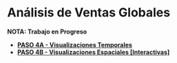 # Análisis de Ventas Globales

**NOTA: Trabajo en Progreso**

- **[PASO 4A - Visualizaciones Temporales](https://nbviewer.org/github/palaciodaniel/global_sales_analysis/blob/main/es/PASO%204A%20-%20Visualizaciones%20Temporales.ipynb)**
- **[PASO 4B - Visualizaciones Espaciales [Interactivas]](https://nbviewer.org/github/palaciodaniel/global_sales_analysis/blob/main/es/PASO%204B%20-%20Visualizaciones%20Espaciales%20%5BInteractivas%5D.ipynb)**
